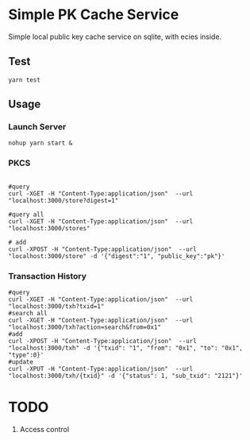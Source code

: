 # Simple PK Cache Service
Simple local public key cache service on sqlite, with ecies inside.

## Test
`yarn test`

## Usage

### Launch Server
```
nohup yarn start &
```

### PKCS

```

#query
curl -XGET -H "Content-Type:application/json"  --url "localhost:3000/store?digest=1"

#query all
curl -XGET -H "Content-Type:application/json"  --url "localhost:3000/stores"

# add
curl -XPOST -H "Content-Type:application/json"  --url "localhost:3000/store" -d '{"digest":"1", "public_key":"pk"}'
```
### Transaction History

```
#query
curl -XGET -H "Content-Type:application/json"  --url "localhost:3000/txh?txid=1"
#search all
curl -XGET -H "Content-Type:application/json"  --url "localhost:3000/txh?action=search&from=0x1"
#add
curl -XPOST -H "Content-Type:application/json"  --url "localhost:3000/txh" -d '{"txid": "1", "from": "0x1", "to": "0x1", "type":0}'
#update
curl -XPUT -H "Content-Type:application/json"  --url "localhost:3000/txh/{txid}" -d '{"status": 1, "sub_txid": "2121"}'
```

# TODO
1. Access control
